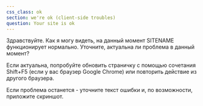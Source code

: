 ```yaml
---
css_class: ok
section: we're ok (client-side troubles)
question: Your site is ok
---
```

Здравствуйте. Как я могу видеть, на данный момент SITENAME функционирует нормально. Уточните, актуальна ли проблема в данный момент?

Если актуальна, попробуйте обновить страничку с помощью сочетания Shift+F5 (если у вас браузер Google Chrome) или повторить действие из другого браузера.

Если проблема останется - уточните текст ошибки и, по возможности, приложите скриншот.